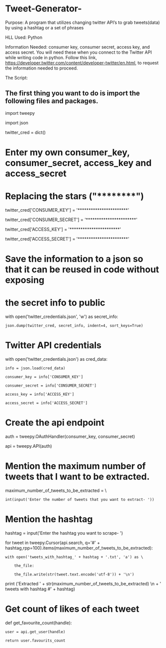 # Tweet-Generator-
Purpose: A program that utilizes changing twitter API’s to grab tweets(data) by using a hashtag or a set of phrases

HLL Used: Python

Information Needed: consumer key, consumer secret, access key, and access secret. You will need these when you connect to the Twitter API while writing code in python. Follow this link, https://developer.twitter.com/content/developer-twitter/en.html,  to request the information needed to proceed.

The Script: 

## The first thing you want to do is import the following files and packages. 

import tweepy

import json

twitter_cred = dict()

# Enter my own consumer_key, consumer_secret, access_key and access_secret
# Replacing the stars ("********")

twitter_cred['CONSUMER_KEY'] = '***********************'

twitter_cred['CONSUMER_SECRET'] = '***********************'

twitter_cred['ACCESS_KEY'] = '***********************'

twitter_cred['ACCESS_SECRET'] = '***********************'

# Save the information to a json so that it can be reused in code without exposing
# the secret info to public

with open('twitter_credentials.json', 'w') as secret_info:

    json.dump(twitter_cred, secret_info, indent=4, sort_keys=True)

# Twitter API credentials

with open('twitter_credentials.json') as cred_data:

    info = json.load(cred_data)
    
    consumer_key = info['CONSUMER_KEY']
    
    consumer_secret = info['CONSUMER_SECRET']
    
    access_key = info['ACCESS_KEY']
    
    access_secret = info['ACCESS_SECRET']

# Create the api endpoint

auth = tweepy.OAuthHandler(consumer_key, consumer_secret)

api = tweepy.API(auth)

# Mention the maximum number of tweets that I want to be extracted.

maximum_number_of_tweets_to_be_extracted = \

    int(input('Enter the number of tweets that you want to extract- '))

# Mention the hashtag

hashtag = input('Enter the hashtag you want to scrape- ')

for tweet in tweepy.Cursor(api.search, q='#' + hashtag,rpp=100).items(maximum_number_of_tweets_to_be_extracted):
                           
    with open('tweets_with_hashtag_' + hashtag + '.txt', 'a') as \
    
        the_file:
        
        the_file.write(str(tweet.text.encode('utf-8')) + '\n')
        

print ('Extracted ' + str(maximum_number_of_tweets_to_be_extracted) \n  + ' tweets with hashtag #' + hashtag)

# Get count of likes of each tweet

def get_favourite_count(handle):

    user = api.get_user(handle)
    
    return user.favourits_count

